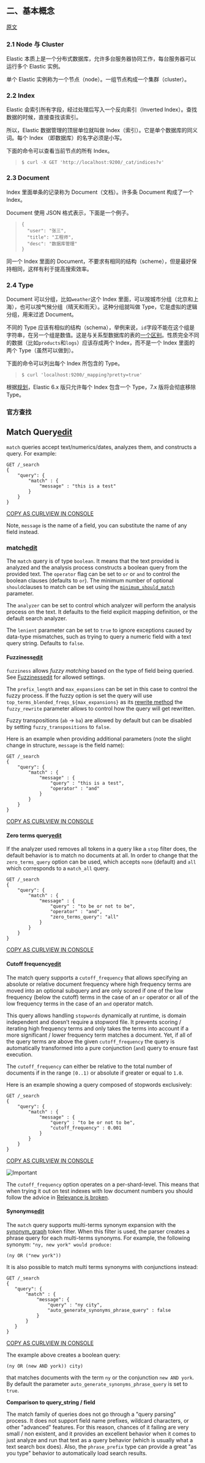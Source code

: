 ## 二、基本概念

[原文](http://www.ruanyifeng.com/blog/2017/08/elasticsearch.html)

### 2.1 Node 与 Cluster

Elastic 本质上是一个分布式数据库，允许多台服务器协同工作，每台服务器可以运行多个 Elastic 实例。

单个 Elastic 实例称为一个节点（node）。一组节点构成一个集群（cluster）。

### 2.2 Index

Elastic 会索引所有字段，经过处理后写入一个反向索引（Inverted Index）。查找数据的时候，直接查找该索引。

所以，Elastic 数据管理的顶层单位就叫做 Index（索引）。它是单个数据库的同义词。每个 Index （即数据库）的名字必须是小写。

下面的命令可以查看当前节点的所有 Index。

> ```
> $ curl -X GET 'http://localhost:9200/_cat/indices?v'
>
> ```

### 2.3 Document

Index 里面单条的记录称为 Document（文档）。许多条 Document 构成了一个 Index。

Document 使用 JSON 格式表示，下面是一个例子。

> ```
> {
>   "user": "张三",
>   "title": "工程师",
>   "desc": "数据库管理"
> }
>
> ```

同一个 Index 里面的 Document，不要求有相同的结构（scheme），但是最好保持相同，这样有利于提高搜索效率。

### 2.4 Type

Document 可以分组，比如`weather`这个 Index 里面，可以按城市分组（北京和上海），也可以按气候分组（晴天和雨天）。这种分组就叫做 Type，它是虚拟的逻辑分组，用来过滤 Document。

不同的 Type 应该有相似的结构（schema），举例来说，`id`字段不能在这个组是字符串，在另一个组是数值。这是与关系型数据库的表的[一个区别](https://www.elastic.co/guide/en/elasticsearch/guide/current/mapping.html)。性质完全不同的数据（比如`products`和`logs`）应该存成两个 Index，而不是一个 Index 里面的两个 Type（虽然可以做到）。

下面的命令可以列出每个 Index 所包含的 Type。

> ```
> $ curl 'localhost:9200/_mapping?pretty=true'
>
> ```

根据[规划](https://www.elastic.co/blog/index-type-parent-child-join-now-future-in-elasticsearch)，Elastic 6.x 版只允许每个 Index 包含一个 Type，7.x 版将会彻底移除 Type。

### 官方查找

## Match Query[edit](https://github.com/elastic/elasticsearch/edit/6.2/docs/reference/query-dsl/match-query.asciidoc)

`match` queries accept text/numerics/dates, analyzes them, and constructs a query. For example:

```
GET /_search
{
    "query": {
        "match" : {
            "message" : "this is a test"
        }
    }
}
```

[COPY AS CURL]()[VIEW IN CONSOLE](http://localhost:5601/app/kibana#/dev_tools/console?load_from=https://www.elastic.co/guide/en/elasticsearch/reference/current/snippets/query-dsl-match-query/1.json)[ ]()

Note, `message` is the name of a field, you can substitute the name of any field instead.

### match[edit](https://github.com/elastic/elasticsearch/edit/6.2/docs/reference/query-dsl/match-query.asciidoc)

The `match` query is of type `boolean`. It means that the text provided is analyzed and the analysis process constructs a boolean query from the provided text. The `operator` flag can be set to `or` or `and` to control the boolean clauses (defaults to `or`). The minimum number of optional `should`clauses to match can be set using the [`minimum_should_match`](https://www.elastic.co/guide/en/elasticsearch/reference/current/query-dsl-minimum-should-match.html) parameter.

The `analyzer` can be set to control which analyzer will perform the analysis process on the text. It defaults to the field explicit mapping definition, or the default search analyzer.

The `lenient` parameter can be set to `true` to ignore exceptions caused by data-type mismatches, such as trying to query a numeric field with a text query string. Defaults to `false`.

#### Fuzziness[edit](https://github.com/elastic/elasticsearch/edit/6.2/docs/reference/query-dsl/match-query.asciidoc)

`fuzziness` allows *fuzzy matching* based on the type of field being queried. See [Fuzziness](https://www.elastic.co/guide/en/elasticsearch/reference/current/common-options.html#fuzziness)[edit](https://github.com/elastic/elasticsearch/edit/6.2/docs/reference/api-conventions.asciidoc) for allowed settings.

The `prefix_length` and `max_expansions` can be set in this case to control the fuzzy process. If the fuzzy option is set the query will use `top_terms_blended_freqs_${max_expansions}` as its [rewrite method](https://www.elastic.co/guide/en/elasticsearch/reference/current/query-dsl-multi-term-rewrite.html) the `fuzzy_rewrite` parameter allows to control how the query will get rewritten.

Fuzzy transpositions (`ab` → `ba`) are allowed by default but can be disabled by setting `fuzzy_transpositions` to `false`.

Here is an example when providing additional parameters (note the slight change in structure, `message` is the field name):

```
GET /_search
{
    "query": {
        "match" : {
            "message" : {
                "query" : "this is a test",
                "operator" : "and"
            }
        }
    }
}
```

[COPY AS CURL]()[VIEW IN CONSOLE](http://localhost:5601/app/kibana#/dev_tools/console?load_from=https://www.elastic.co/guide/en/elasticsearch/reference/current/snippets/query-dsl-match-query/2.json)[ ]()

#### Zero terms query[edit](https://github.com/elastic/elasticsearch/edit/6.2/docs/reference/query-dsl/match-query.asciidoc)

If the analyzer used removes all tokens in a query like a `stop` filter does, the default behavior is to match no documents at all. In order to change that the `zero_terms_query` option can be used, which accepts `none` (default) and `all` which corresponds to a `match_all` query.

```
GET /_search
{
    "query": {
        "match" : {
            "message" : {
                "query" : "to be or not to be",
                "operator" : "and",
                "zero_terms_query": "all"
            }
        }
    }
}
```

[COPY AS CURL]()[VIEW IN CONSOLE](http://localhost:5601/app/kibana#/dev_tools/console?load_from=https://www.elastic.co/guide/en/elasticsearch/reference/current/snippets/query-dsl-match-query/3.json)[ ]()

#### Cutoff frequency[edit](https://github.com/elastic/elasticsearch/edit/6.2/docs/reference/query-dsl/match-query.asciidoc)

The match query supports a `cutoff_frequency` that allows specifying an absolute or relative document frequency where high frequency terms are moved into an optional subquery and are only scored if one of the low frequency (below the cutoff) terms in the case of an `or` operator or all of the low frequency terms in the case of an `and` operator match.

This query allows handling `stopwords` dynamically at runtime, is domain independent and doesn’t require a stopword file. It prevents scoring / iterating high frequency terms and only takes the terms into account if a more significant / lower frequency term matches a document. Yet, if all of the query terms are above the given `cutoff_frequency` the query is automatically transformed into a pure conjunction (`and`) query to ensure fast execution.

The `cutoff_frequency` can either be relative to the total number of documents if in the range `[0..1)` or absolute if greater or equal to `1.0`.

Here is an example showing a query composed of stopwords exclusively:

```
GET /_search
{
    "query": {
        "match" : {
            "message" : {
                "query" : "to be or not to be",
                "cutoff_frequency" : 0.001
            }
        }
    }
}
```

[COPY AS CURL]()[VIEW IN CONSOLE](http://localhost:5601/app/kibana#/dev_tools/console?load_from=https://www.elastic.co/guide/en/elasticsearch/reference/current/snippets/query-dsl-match-query/4.json)[ ]()

![Important](https://www.elastic.co/guide/en/elasticsearch/reference/current/images/icons/important.png)

The `cutoff_frequency` option operates on a per-shard-level. This means that when trying it out on test indexes with low document numbers you should follow the advice in [Relevance is broken](https://www.elastic.co/guide/en/elasticsearch/guide/master/relevance-is-broken.html).

#### Synonyms[edit](https://github.com/elastic/elasticsearch/edit/6.2/docs/reference/query-dsl/match-query.asciidoc)

The `match` query supports multi-terms synonym expansion with the [synonym_graph](https://www.elastic.co/guide/en/elasticsearch/reference/current/analysis-synonym-graph-tokenfilter.html) token filter. When this filter is used, the parser creates a phrase query for each multi-terms synonyms. For example, the following synonym: `"ny, new york" would produce:`

`(ny OR ("new york"))`

It is also possible to match multi terms synonyms with conjunctions instead:

```
GET /_search
{
   "query": {
       "match" : {
           "message": {
               "query" : "ny city",
               "auto_generate_synonyms_phrase_query" : false
           }
       }
   }
}
```

[COPY AS CURL]()[VIEW IN CONSOLE](http://localhost:5601/app/kibana#/dev_tools/console?load_from=https://www.elastic.co/guide/en/elasticsearch/reference/current/snippets/query-dsl-match-query/5.json)[ ]()

The example above creates a boolean query:

`(ny OR (new AND york)) city)`

that matches documents with the term `ny` or the conjunction `new AND york`. By default the parameter `auto_generate_synonyms_phrase_query` is set to `true`.

**Comparison to query_string / field**

The match family of queries does not go through a "query parsing" process. It does not support field name prefixes, wildcard characters, or other "advanced" features. For this reason, chances of it failing are very small / non existent, and it provides an excellent behavior when it comes to just analyze and run that text as a query behavior (which is usually what a text search box does). Also, the `phrase_prefix` type can provide a great "as you type" behavior to automatically load search results.